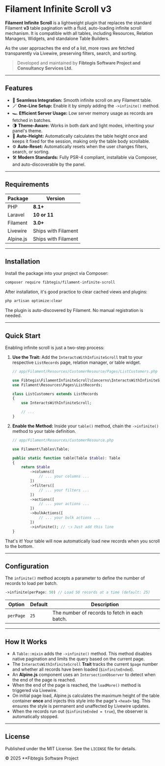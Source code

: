# Filament Infinite Scroll v3

**Filament Infinite Scroll** is a lightweight plugin that replaces the standard Filament **v3** table pagination with a fluid, auto-loading infinite scroll mechanism. It is compatible with all tables, including Resources, Relation Managers, Widgets, and standalone Table Builders.

As the user approaches the end of a list, more rows are fetched transparently via Livewire, preserving filters, search, and sorting.

> Developed and maintained by **Fibtegis Software Project and Consultancy Services Ltd.**

---

## Features

*   🔄 **Seamless Integration:** Smooth infinite scroll on any Filament table.
*   🪄 **One-Line Setup:** Enable it by simply adding the `->infinite()` method.
*   🏎️ **Efficient Server Usage:** Low server memory usage as records are fetched in batches.
*   🌗 **Theme-Aware:** Works in both dark and light modes, inheriting your panel's theme.
*   📏 **Auto-Height:** Automatically calculates the table height once and keeps it fixed for the session, making only the table body scrollable.
*   ⚙️ **Auto-Reset:** Automatically resets when the user changes filters, search, or sorting.
*   🛠️ **Modern Standards:** Fully PSR-4 compliant, installable via Composer, and auto-discoverable by the panel.

---

## Requirements

| Package     | Version        |
|-------------|----------------|
| PHP         | **8.1+**       |
| Laravel     | **10 or 11**   |
| Filament    | **3.0+**       |
| Livewire    | Ships with Filament |
| Alpine.js   | Ships with Filament |

---

## Installation

Install the package into your project via Composer:

```bash
composer require fibtegis/filament-infinite-scroll
```

After installation, it's good practice to clear cached views and plugins:

```bash
php artisan optimize:clear
```

The plugin is auto-discovered by Filament. No manual registration is needed.

---

## Quick Start

Enabling infinite scroll is just a two-step process:

1.  **Use the Trait:**
    Add the `InteractsWithInfiniteScroll` trait to your respective `ListRecords` page, relation manager, or table widget.

    ```php
    // app/Filament/Resources/CustomerResource/Pages/ListCustomers.php

    use Fibtegis\FilamentInfiniteScroll\Concerns\InteractsWithInfiniteScroll;
    use Filament\Resources\Pages\ListRecords;

    class ListCustomers extends ListRecords
    {
        use InteractsWithInfiniteScroll;

        // ...
    }
    ```

2.  **Enable the Method:**
    Inside your `table()` method, chain the `->infinite()` method to your table definition.

    ```php
    // app/Filament/Resources/CustomerResource.php

    use Filament\Tables\Table;

    public static function table(Table $table): Table
    {
        return $table
            ->columns([
                // ... your columns ...
            ])
            ->filters([
                // ... your filters ...
            ])
            ->actions([
                // ... your actions ...
            ])
            ->bulkActions([
                // ... your bulk actions ...
            ])
            ->infinite(); // 👈 Just add this line
    }
    ```

That's it! Your table will now automatically load new records when you scroll to the bottom.

---

## Configuration

The `infinite()` method accepts a parameter to define the number of records to load per batch.

```php
->infinite(perPage: 50) // Load 50 records at a time (default: 25)
```

| Option    | Default | Description                               |
|-----------|---------|-------------------------------------------|
| `perPage` | `25`    | The number of records to fetch in each batch. |

---

## How It Works

*   A `Table::mixin` adds the `->infinite()` method. This method disables native pagination and limits the query based on the current page.
*   The `InteractsWithInfiniteScroll` **Trait** tracks the current `$page` number and whether all records have been loaded (`$infiniteEnded`).
*   An **Alpine.js** component uses an `IntersectionObserver` to detect when the end of the page is reached.
*   When the end of the page is reached, the `loadMore()` method is triggered via Livewire.
*   On initial page load, Alpine.js calculates the maximum height of the table container **once** and injects this style into the page's `<head>` tag. This ensures the style is permanent and unaffected by Livewire updates.
*   When the records run out (`$infiniteEnded = true`), the observer is automatically stopped.

---

## License

Published under the MIT License. See the `LICENSE` file for details.

&copy; 2025 **Fibtegis Software Project
